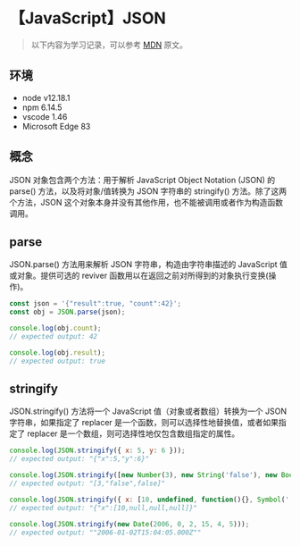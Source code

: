 # 【JavaScript】JSON

> 以下内容为学习记录，可以参考 [MDN][1] 原文。

## 环境

- node v12.18.1
- npm 6.14.5
- vscode 1.46
- Microsoft Edge 83

## 概念

JSON 对象包含两个方法：用于解析 JavaScript Object Notation (JSON) 的 parse() 方法，以及将对象/值转换为 JSON 字符串的 stringify() 方法。除了这两个方法，JSON 这个对象本身并没有其他作用，也不能被调用或者作为构造函数调用。

## parse

JSON.parse() 方法用来解析 JSON 字符串，构造由字符串描述的 JavaScript 值或对象。提供可选的 reviver 函数用以在返回之前对所得到的对象执行变换(操作)。

```js
const json = '{"result":true, "count":42}';
const obj = JSON.parse(json);

console.log(obj.count);
// expected output: 42

console.log(obj.result);
// expected output: true
```

## stringify

JSON.stringify() 方法将一个 JavaScript 值（对象或者数组）转换为一个 JSON 字符串，如果指定了 replacer 是一个函数，则可以选择性地替换值，或者如果指定了 replacer 是一个数组，则可选择性地仅包含数组指定的属性。

```js
console.log(JSON.stringify({ x: 5, y: 6 }));
// expected output: "{"x":5,"y":6}"

console.log(JSON.stringify([new Number(3), new String('false'), new Boolean(false)]));
// expected output: "[3,"false",false]"

console.log(JSON.stringify({ x: [10, undefined, function(){}, Symbol('')] }));
// expected output: "{"x":[10,null,null,null]}"

console.log(JSON.stringify(new Date(2006, 0, 2, 15, 4, 5)));
// expected output: ""2006-01-02T15:04:05.000Z""
```

[1]: https://developer.mozilla.org/zh-CN/docs/Web/JavaScript/Reference/Global_Objects/JSON
